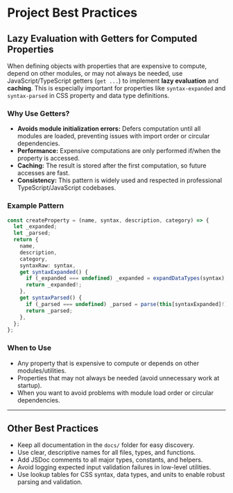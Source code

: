 # Project Best Practices

## Lazy Evaluation with Getters for Computed Properties

When defining objects with properties that are expensive to compute, depend on other modules, or may not always be needed, use JavaScript/TypeScript getters (`get ...`) to implement **lazy evaluation** and **caching**. This is especially important for properties like `syntax-expanded` and `syntax-parsed` in CSS property and data type definitions.

### Why Use Getters?
- **Avoids module initialization errors:** Defers computation until all modules are loaded, preventing issues with import order or circular dependencies.
- **Performance:** Expensive computations are only performed if/when the property is accessed.
- **Caching:** The result is stored after the first computation, so future accesses are fast.
- **Consistency:** This pattern is widely used and respected in professional TypeScript/JavaScript codebases.

### Example Pattern
```ts
const createProperty = (name, syntax, description, category) => {
  let _expanded;
  let _parsed;
  return {
    name,
    description,
    category,
    syntaxRaw: syntax,
    get syntaxExpanded() {
      if (_expanded === undefined) _expanded = expandDataTypes(syntax);
      return _expanded!;
    },
    get syntaxParsed() {
      if (_parsed === undefined) _parsed = parse(this[syntaxExpanded]!);
      return _parsed;
    },
  };
};
```

### When to Use
- Any property that is expensive to compute or depends on other modules/utilities.
- Properties that may not always be needed (avoid unnecessary work at startup).
- When you want to avoid problems with module load order or circular dependencies.

---

## Other Best Practices

- Keep all documentation in the `docs/` folder for easy discovery.
- Use clear, descriptive names for all files, types, and functions.
- Add JSDoc comments to all major types, constants, and helpers.
- Avoid logging expected input validation failures in low-level utilities.
- Use lookup tables for CSS syntax, data types, and units to enable robust parsing and validation.

